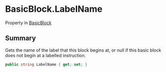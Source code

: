 # BasicBlock.LabelName

Property in [BasicBlock](/docs/api/csharp/yarn.compiler.basicblock.md)

## Summary


Gets the name of the label that this block begins at, or null if this basic block does not begin at a labelled instruction.


```csharp
public string LabelName { get; set; }
```

